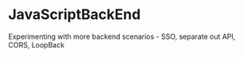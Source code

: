 # JavaScriptBackEnd
Experimenting with more backend scenarios - SSO, separate out API, CORS, LoopBack
